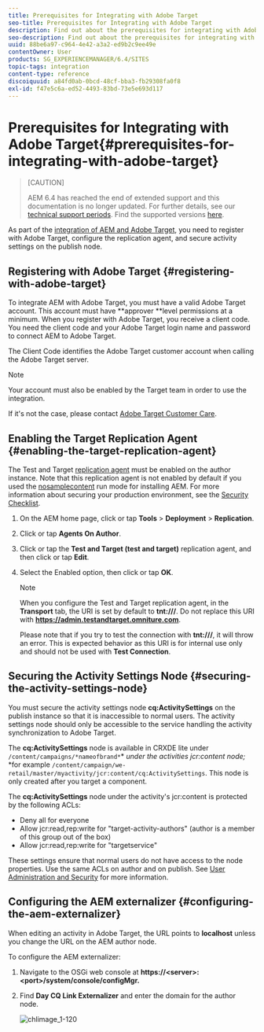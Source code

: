 ```yaml
---
title: Prerequisites for Integrating with Adobe Target
seo-title: Prerequisites for Integrating with Adobe Target
description: Find out about the prerequisites for integrating with Adobe Target.
seo-description: Find out about the prerequisites for integrating with Adobe Target.
uuid: 88be6a97-c964-4e42-a3a2-ed9b2c9ee49e
contentOwner: User
products: SG_EXPERIENCEMANAGER/6.4/SITES
topic-tags: integration
content-type: reference
discoiquuid: a84fd0ab-0bcd-48cf-bba3-fb29308fa0f8
exl-id: f47e5c6a-ed52-4493-83bd-73e5e693d117
---
```

# Prerequisites for Integrating with Adobe Target{#prerequisites-for-integrating-with-adobe-target}

>[CAUTION]
>
>AEM 6.4 has reached the end of extended support and this documentation is no longer updated. For further details, see our [technical support periods](https://helpx.adobe.com/support/programs/eol-matrix.html). Find the supported versions [here](https://experienceleague.adobe.com/docs/).

As part of the [integration of AEM and Adobe Target](/help/sites-administering/target.md), you need to register with Adobe Target, configure the replication agent, and secure activity settings on the publish node.

## Registering with Adobe Target {#registering-with-adobe-target}

To integrate AEM with Adobe Target, you must have a valid Adobe Target account. This account must have **approver **level permissions at a minimum. When you register with Adobe Target, you receive a client code. You need the client code and your Adobe Target login name and password to connect AEM to Adobe Target.

The Client Code identifies the Adobe Target customer account when calling the Adobe Target server.

>[!NOTE]
>
>Your account must also be enabled by the Target team in order to use the integration.  
>
>
>If it's not the case, please contact [Adobe Target Customer Care](https://experienceleague.adobe.com/docs/target/using/cmp-resources-and-contact-information.html).

## Enabling the Target Replication Agent {#enabling-the-target-replication-agent}

The Test and Target [replication agent](/help/sites-deploying/replication.md) must be enabled on the author instance. Note that this replication agent is not enabled by default if you used the [nosamplecontent](/help/sites-deploying/configure-runmodes.md#using-samplecontent-and-nosamplecontent) run mode for installing AEM. For more information about securing your production environment, see the [Security Checklist](/help/sites-administering/security-checklist.md).

1. On the AEM home page, click or tap **Tools** &gt; **Deployment** &gt; **Replication**.
1. Click or tap **Agents On Author**.
1. Click or tap the **Test and Target (test and target)** replication agent, and then click or tap **Edit**.
1. Select the Enabled option, then click or tap **OK**.

   >[!NOTE]
   >
   >When you configure the Test and Target replication agent, in the **Transport** tab, the URI is set by default to **tnt:///**. Do not replace this URI with **https://admin.testandtarget.omniture.com**.
   >
   >Please note that if you try to test the connection with **tnt:///**, it will throw an error. This is expected behavior as this URI is for internal use only and should not be used with **Test Connection**.

## Securing the Activity Settings Node {#securing-the-activity-settings-node}

You must secure the activity settings node **cq:ActivitySettings** on the publish instance so that it is inaccessible to normal users. The activity settings node should only be accessible to the service handling the activity synchronization to Adobe Target.

The **cq:ActivitySettings** node is available in CRXDE lite under `/content/campaigns/*nameofbrand*`* *under the activities jcr:content node;* *for example `/content/campaign/we-retail/master/myactivity/jcr:content/cq:ActivitySettings`. This node is only created after you target a component.

The **cq:ActivitySettings** node under the activity's jcr:content is protected by the following ACLs:

* Deny all for everyone
* Allow jcr:read,rep:write for "target-activity-authors" (author is a member of this group out of the box)
* Allow jcr:read,rep:write for "targetservice"

These settings ensure that normal users do not have access to the node properties. Use the same ACLs on author and on publish. See [User Administration and Security](/help/sites-administering/security.md) for more information.

## Configuring the AEM externalizer {#configuring-the-aem-externalizer}

When editing an activity in Adobe Target, the URL points to **localhost** unless you change the URL on the AEM author node.

To configure the AEM externalizer:

1. Navigate to the OSGi web console at **https://&lt;server&gt;:&lt;port&gt;/system/console/configMgr.**
1. Find **Day CQ Link Externalizer** and enter the domain for the author node.

   ![chlimage_1-120](assets/chlimage_1-120.png)
